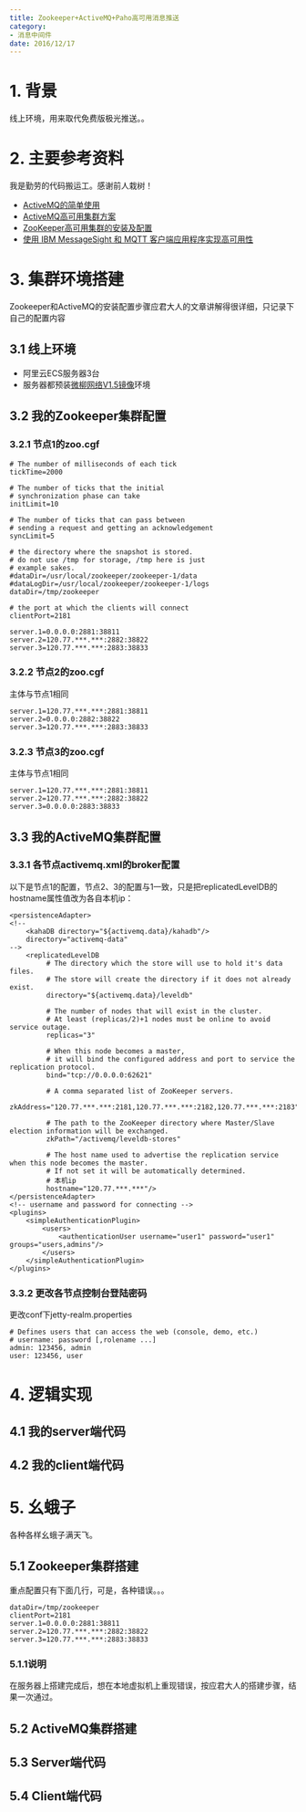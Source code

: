 ```yaml
---
title: Zookeeper+ActiveMQ+Paho高可用消息推送
category:
- 消息中间件
date: 2016/12/17
---
```


# 1. 背景
线上环境，用来取代免费版极光推送。。
# 2. 主要参考资料
我是勤劳的代码搬运工。感谢前人栽树！
- [ActiveMQ的简单使用](http://wosyingjun.iteye.com/blog/2314681)
- [ActiveMQ高可用集群方案](http://wosyingjun.iteye.com/blog/2314683)
- [ZooKeeper高可用集群的安装及配置](http://wosyingjun.iteye.com/blog/2312960)
- [使用 IBM MessageSight 和 MQTT 客户端应用程序实现高可用性](http://www.ibm.com/developerworks/cn/websphere/library/techarticles/1406_bakowski/1406_bakowski.html?ca=drs-&utm_source=tuicool&utm_medium=referral)

# 3. 集群环境搭建
Zookeeper和ActiveMQ的安装配置步骤应君大人的文章讲解得很详细，只记录下自己的配置内容
## 3.1 线上环境
- 阿里云ECS服务器3台
- 服务器都预装[微柳网络V1.5镜像](https://market.aliyun.com/products/55528001/jxsc000238.html?spm=5176.ecsPrepay.image.selectFromMarketplace.52usUH)环境

<!--more-->
## 3.2 我的Zookeeper集群配置
### 3.2.1 节点1的zoo.cgf
```
# The number of milliseconds of each tick
tickTime=2000

# The number of ticks that the initial
# synchronization phase can take
initLimit=10

# The number of ticks that can pass between
# sending a request and getting an acknowledgement
syncLimit=5

# the directory where the snapshot is stored.
# do not use /tmp for storage, /tmp here is just
# example sakes.
#dataDir=/usr/local/zookeeper/zookeeper-1/data
#dataLogDir=/usr/local/zookeeper/zookeeper-1/logs
dataDir=/tmp/zookeeper

# the port at which the clients will connect
clientPort=2181

server.1=0.0.0.0:2881:38811
server.2=120.77.***.***:2882:38822
server.3=120.77.***.***:2883:38833
```
### 3.2.2 节点2的zoo.cgf
主体与节点1相同
```
server.1=120.77.***.***:2881:38811
server.2=0.0.0.0:2882:38822
server.3=120.77.***.***:2883:38833
```
### 3.2.3 节点3的zoo.cgf
主体与节点1相同
```
server.1=120.77.***.***:2881:38811
server.2=120.77.***.***:2882:38822
server.3=0.0.0.0:2883:38833
```
## 3.3 我的ActiveMQ集群配置
### 3.3.1 各节点activemq.xml的broker配置
以下是节点1的配置，节点2、3的配置与1一致，只是把replicatedLevelDB的hostname属性值改为各自本机ip：
```
<persistenceAdapter>
<!--
    <kahaDB directory="${activemq.data}/kahadb"/>
    directory="activemq-data"
-->
    <replicatedLevelDB
         # The directory which the store will use to hold it's data files.
         # The store will create the directory if it does not already exist.
         directory="${activemq.data}/leveldb"

         # The number of nodes that will exist in the cluster.
         # At least (replicas/2)+1 nodes must be online to avoid service outage.
         replicas="3"

         # When this node becomes a master,
         # it will bind the configured address and port to service the replication protocol.
         bind="tcp://0.0.0.0:62621"

         # A comma separated list of ZooKeeper servers.
         zkAddress="120.77.***.***:2181,120.77.***.***:2182,120.77.***.***:2183"

         # The path to the ZooKeeper directory where Master/Slave election information will be exchanged.
         zkPath="/activemq/leveldb-stores"

         # The host name used to advertise the replication service when this node becomes the master.
         # If not set it will be automatically determined.
         # 本机ip
         hostname="120.77.***.***"/>
</persistenceAdapter>
<!-- username and password for connecting -->
<plugins>  
    <simpleAuthenticationPlugin>  
        <users>  
            <authenticationUser username="user1" password="user1" groups="users,admins"/>  
        </users>  
    </simpleAuthenticationPlugin>  
</plugins>
```

### 3.3.2 更改各节点控制台登陆密码
更改conf下jetty-realm.properties
```
# Defines users that can access the web (console, demo, etc.)
# username: password [,rolename ...]
admin: 123456, admin
user: 123456, user
```

# 4. 逻辑实现
## 4.1 我的server端代码
## 4.2 我的client端代码
# 5. 幺蛾子
各种各样幺蛾子满天飞。

## 5.1 Zookeeper集群搭建
重点配置只有下面几行，可是，各种错误。。。
```
dataDir=/tmp/zookeeper
clientPort=2181
server.1=0.0.0.0:2881:38811
server.2=120.77.***.***:2882:38822
server.3=120.77.***.***:2883:38833
```
### 5.1.1说明
在服务器上搭建完成后，想在本地虚拟机上重现错误，按应君大人的搭建步骤，结果一次通过。
## 5.2 ActiveMQ集群搭建
## 5.3 Server端代码
## 5.4 Client端代码

